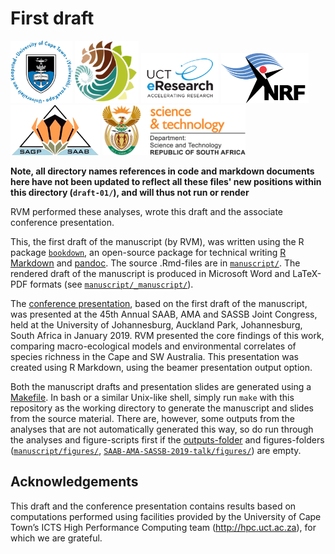 # First draft

<p>
  <img src="../logos/UCT-logo.png"       height="100" />
  <img src="../logos/BIO-logo.png"       height="100" />
  <img src="../logos/eResearch-logo.png" height="80"  />
  <img src="../logos/NRF-logo.png"       height="80"  />
  <img src="../logos/SAAB-logo.png"      height="80"  />
  <img src="../logos/DST-logo.png"       height="80"  />
</p>

**Note, all directory names references in code and markdown documents here have not been updated to reflect all these files' new positions within this directory (`draft-01/`), and will thus not run or render**

RVM performed these analyses, wrote this draft and the associate conference presentation.

This, the first draft of the manuscript (by RVM), was written using the R package [`bookdown`](https://bookdown.org/), an open-source package for technical writing [R Markdown](https://rmarkdown.rstudio.com/) and [pandoc](https://pandoc.org/). The source .Rmd-files are in [`manuscript/`](manuscript/). The rendered draft of the manuscript is produced in Microsoft Word and LaTeX-PDF formats (see [`manuscript/_manuscript/`](manuscript/_manuscript/)). 

The [conference presentation](https://www.researchgate.net/publication/330262656_Environmental_turnover_predicts_plant_species_richness_turnover_-_Comparing_the_Greater_Cape_Floristic_Region_the_Southwest_Australia_Floristic_Region), based on the first draft of the manuscript, was presented at the 45th Annual SAAB, AMA and SASSB Joint Congress, held at the University of Johannesburg, Auckland Park, Johannesburg, South Africa in January 2019. RVM presented the core findings of this work, comparing macro-ecological models and environmental correlates of species richness in the Cape and SW Australia. This presentation was created using R Markdown, using the beamer presentation output option.

Both the manuscript drafts and presentation slides are generated using a [Makefile](https://www.gnu.org/s/make/manual/html_node/Introduction.html). In bash or a similar Unix-like shell, simply run `make` with this repository as the working directory to generate the manuscript and slides from the source material. There are, however, some outputs from the analyses that are not automatically generated this way, so do run through the analyses and figure-scripts first if the [outputs-folder](outputs/) and figures-folders ([`manuscript/figures/`](manuscript/figures/), [`SAAB-AMA-SASSB-2019-talk/figures/`](SAAB-AMA-SASSB-2019-talk/figures/)) are empty.

## Acknowledgements

This draft and the conference presentation contains results based on computations performed using facilities provided by the University of Cape Town’s ICTS High Performance Computing team (<http://hpc.uct.ac.za>), for which we are grateful.


